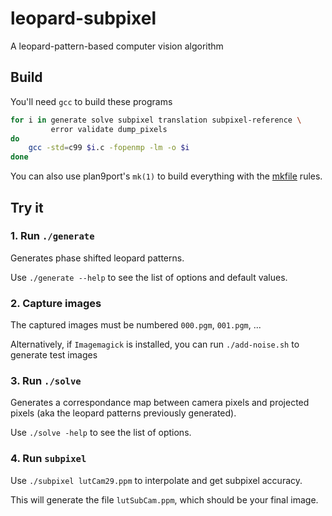 # leopard-subpixel

A leopard-pattern-based computer vision algorithm

## Build

You'll need `gcc` to build these programs

```bash
for i in generate solve subpixel translation subpixel-reference \
         error validate dump_pixels
do
    gcc -std=c99 $i.c -fopenmp -lm -o $i
done
```

You can also use plan9port's `mk(1)` to build everything with the
[mkfile](http://man.cat-v.org/plan_9/1/mk) rules.

## Try it

### 1. Run `./generate`

Generates phase shifted leopard patterns.

Use `./generate --help` to see the list of options and default values.


### 2. Capture images

The captured images must be numbered `000.pgm`, `001.pgm`, ...

Alternatively, if `Imagemagick` is installed, you can run
`./add-noise.sh` to generate test images


### 3. Run `./solve`

Generates a correspondance map between camera pixels and projected
pixels (aka the leopard patterns previously generated).

Use `./solve -help` to see the list of options.


### 4. Run `subpixel`

Use `./subpixel lutCam29.ppm` to interpolate and get subpixel
accuracy.

This will generate the file `lutSubCam.ppm`, which should be your final
image.
